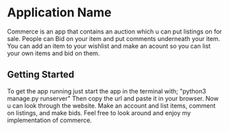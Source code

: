 # Application Name

Commerce is an app that contains an auction which u can put listings on for sale.
People can Bid on your item and put comments underneath your item.
You can add an item to your wishlist and make an acount so you can list your own items
and bid on them.


## Getting Started

To get the app running just start the app in the terminal with; "python3 manage.py runserver"
Then copy the url and paste it in your browser. Now u can look through the website. Make an account and list items, comment on listings, and make bids. Feel free to look around and enjoy my implementation of commerce.
